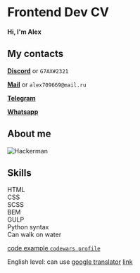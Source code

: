 # Frontend Dev CV
**Hi, I'm Alex**
## My contacts

[**Discord**](https://discordapp.com/users/703248528067264602/ "Tap me") or `G7AX#2321`

[**Mail**](mailto:alex709669@mail.ru "Tap me") or `alex709669@mail.ru`

[**Telegram**](https://t.me/G7AX_Alex "Tap me")

[**Whatsapp**](https://wa.me/79241739510 "Tap me")

## About me
![Hackerman](https://i.imgur.com/48JgYRM.png "it's me fr")
## Skills

HTML  
CSS  
SCSS  
BEM  
GULP  
Python syntax  
Can walk on water  

[code example `codewars profile`](https://www.codewars.com/users/G7AX/completed_solutions)

English level: can use [google translator](https://www.youtube.com/watch?v=lXkaPhLkDW4&ab_channel=JoshBaldwin "hehe")
<a href="https://www.youtube.com/watch?v=lXkaPhLkDW4&ab_channel=JoshBaldwin" target="_blank">link</a>

